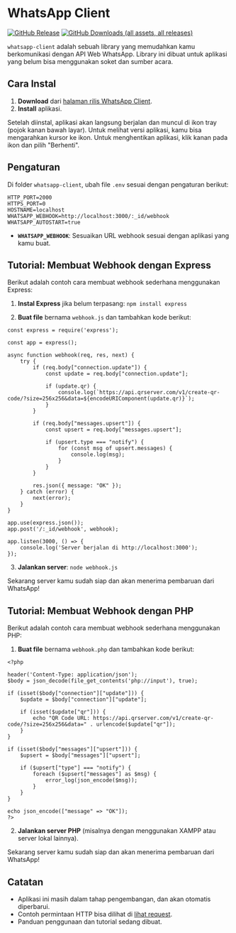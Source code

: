 # WhatsApp Client

[![GitHub Release](https://img.shields.io/github/v/release/ndiing/whatsapp-client)](https://github.com/ndiing/whatsapp-client/releases)
[![GitHub Downloads (all assets, all releases)](https://img.shields.io/github/downloads/ndiing/whatsapp-client/total)](https://github.com/ndiing/whatsapp-client/releases)

`whatsapp-client` adalah sebuah library yang memudahkan kamu berkomunikasi dengan API Web WhatsApp. Library ini dibuat untuk aplikasi yang belum bisa menggunakan soket dan sumber acara.

## Cara Instal

1. **Download** dari [halaman rilis WhatsApp Client](https://github.com/ndiing/whatsapp-client/releases).
2. **Install** aplikasi.

Setelah diinstal, aplikasi akan langsung berjalan dan muncul di ikon tray (pojok kanan bawah layar). Untuk melihat versi aplikasi, kamu bisa mengarahkan kursor ke ikon. Untuk menghentikan aplikasi, klik kanan pada ikon dan pilih "Berhenti".

## Pengaturan

Di folder `whatsapp-client`, ubah file `.env` sesuai dengan pengaturan berikut:

```
HTTP_PORT=2000
HTTPS_PORT=0
HOSTNAME=localhost
WHATSAPP_WEBHOOK=http://localhost:3000/:_id/webhook
WHATSAPP_AUTOSTART=true
```

- **`WHATSAPP_WEBHOOK`**: Sesuaikan URL webhook sesuai dengan aplikasi yang kamu buat.

## Tutorial: Membuat Webhook dengan Express

Berikut adalah contoh cara membuat webhook sederhana menggunakan Express:

1. **Instal Express** jika belum terpasang:
   ```npm install express```

2. **Buat file** bernama `webhook.js` dan tambahkan kode berikut:

```
const express = require('express');

const app = express();

async function webhook(req, res, next) {
    try {
        if (req.body["connection.update"]) {
            const update = req.body["connection.update"];

            if (update.qr) {
                console.log(`https://api.qrserver.com/v1/create-qr-code/?size=256x256&data=${encodeURIComponent(update.qr)}`);
            }
        }

        if (req.body["messages.upsert"]) {
            const upsert = req.body["messages.upsert"];

            if (upsert.type === "notify") {
                for (const msg of upsert.messages) {
                    console.log(msg);
                }
            }
        }

        res.json({ message: "OK" });
    } catch (error) {
        next(error);
    }
}

app.use(express.json());
app.post('/:_id/webhook', webhook);

app.listen(3000, () => {
    console.log('Server berjalan di http://localhost:3000');
});
```

3. **Jalankan server**:
   ```node webhook.js```

Sekarang server kamu sudah siap dan akan menerima pembaruan dari WhatsApp!

## Tutorial: Membuat Webhook dengan PHP

Berikut adalah contoh cara membuat webhook sederhana menggunakan PHP:

1. **Buat file** bernama `webhook.php` dan tambahkan kode berikut:

```
<?php

header('Content-Type: application/json');
$body = json_decode(file_get_contents('php://input'), true);

if (isset($body["connection"]["update"])) {
    $update = $body["connection"]["update"];

    if (isset($update["qr"])) {
        echo "QR Code URL: https://api.qrserver.com/v1/create-qr-code/?size=256x256&data=" . urlencode($update["qr"]);
    }
}

if (isset($body["messages"]["upsert"])) {
    $upsert = $body["messages"]["upsert"];

    if ($upsert["type"] === "notify") {
        foreach ($upsert["messages"] as $msg) {
            error_log(json_encode($msg));
        }
    }
}

echo json_encode(["message" => "OK"]);
?>
```

2. **Jalankan server PHP** (misalnya dengan menggunakan XAMPP atau server lokal lainnya).

Sekarang server kamu sudah siap dan akan menerima pembaruan dari WhatsApp!

## Catatan

- Aplikasi ini masih dalam tahap pengembangan, dan akan otomatis diperbarui.
- Contoh permintaan HTTP bisa dilihat di [lihat request](./http/whatsapp.http).
- Panduan penggunaan dan tutorial sedang dibuat.

